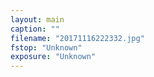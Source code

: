 ```yaml
---
layout: main
caption: ""
filename: "20171116222332.jpg"
fstop: "Unknown"
exposure: "Unknown"
---
```

